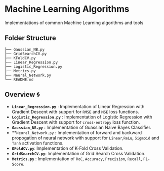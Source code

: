 # Machine Learning Algorithms
Implementations of common Machine Learning algorithms and tools

## Folder Structure
```
├── Gaussian_NB.py
├── GridSearchCV.py
├── KFoldCV.py
├── Linear_Regression.py
├── Logistic_Regression.py
├── Metrics.py
├── Neural_Network.py
└── README.md
```

## Overview :cyclone:

- **`Linear_Regression.py`** : Implementation of Linear Regression with Gradient Descent with support for `RMSE` and `MSE` loss functions.
- **`Logistic_Regression.py`** : Implementation of Logistic Regression with Gradient Descent with support for `cross-entropy` loss function.
- **`Gaussian_NB.py`** : Implementation of Guassian Naive Bayes Classifier.
- **`Neural_Network.py` : Implementation of forward and backward propogation of neural network with support for `Linear`,`ReLu`, `Sigmoid` and `Tanh` activation functions.
- **`KFoldCV.py`**: Implementation of K-Fold Cross Validation.
- **`GridSearchCV.py`**: Implementation of Grid Search Cross Validation.
- **`Metrics.py`** : Implementation of `RoC`, `Accuracy`, `Precision`, `Recall`, `F1-Score`.
